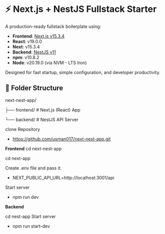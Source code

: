 # ⚡ Next.js + NestJS Fullstack Starter

A production-ready fullstack boilerplate using:

- **Frontend**: [Next.js v15.3.4](https://nextjs.org/)
- **React**: v19.0.0
- **Next**: v15.3.4
- **Backend**: [NestJS v11](https://nestjs.com/)
- **npm**: v10.8.2
- **Node**: v20.19.0 (via NVM - LTS Iron)

Designed for fast startup, simple configuration, and developer productivity.

## 📁 Folder Structure
next-nest-app/

├── frontend/ # Next.js (React) App

└── backend/ # NestJS API Server



clone Repository 
- https://github.com/usman017/next-nest-app.git

**Frontend**
cd next-nest-app

cd next-app

Create .env file and pass it.
 - NEXT_PUBLIC_API_URL=http://localhost:3001/api

Start server
- npm run dev

**Backend**

cd nest-app
Start server
- npm run start-dev
